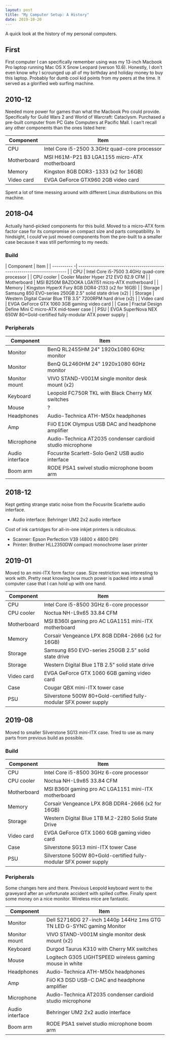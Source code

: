 ```yaml
---
layout: post
title: "My Computer Setup: A History"
date: 2019-10-20
---
```


A quick look at the history of my personal computers.

## First

First computer I can specifically remember using was my 13-inch Macbook Pro laptop running Mac OS X Snow Leopard (verson 10.6). Honestly, I don't even know why I scrounged up all of my birthday and holiday money to buy this laptop. Probably for dumb cool kid points from my peers at the time. It served as a glorified web surfing machine.

## 2010-12

Needed more power for games than what the Macbook Pro could provide. Specifically for Guild Wars 2 and World of Warcraft: Cataclysm. Purchased a pre-built computer from PC Gate Computers at Pacific Mall. I can't recall any other components than the ones listed here:

| Component   | Item                                          |
| ----------- | --------------------------------------------- |
| CPU         | Intel Core i5-2500 3.3GHz quad-core processor |
| Motherboard | MSI H61M-P21 B3 LGA1155 micro-ATX motherboard |
| Memory      | Kingston 8GB DDR3-1333 (x2 for 16GB)          |
| Video card  | EVGA GeForce GTX960 2GB video card            |

Spent a lot of time messing around with different Linux distributions on this machine.

## 2018-04

Actually hand-picked components for this build. Moved to a micro-ATX form factor case for its compromise on compact size and parts compatibility. In hindsight, I could've just moved components from the pre-built to a smaller case because it was still performing to my needs.

### Build

| Component   | Item                                                                     |
| ---------- -| ------------------------------------------------------------------------ |
| CPU         | Intel Core i5-7500 3.4GHz quad-core processor                            |
| CPU cooler  | Cooler Master Hyper 212 EVO 82.9 CFM                                     |
| Motherboard | MSI B250M BAZOOKA LGA1151 micro-ATX motherboard                          |
| Memory      | Kingston HyperX Fury 8GB DDR4-2133 (x2 for 16GB)                         |
| Storage     | Samsung 850 EVO-series 250GB 2.5" solid state drive (x2)                 |
| Storage     | Western Digital Caviar Blue 1TB 3.5" 7200RPM hard drive (x2)             |
| Video card  | EVGA GeForce GTX 1060 3GB gaming video card                              |
| Case        | Fractal Design Define Mini C micro-ATX mid-tower case                    |
| PSU         | EVGA SuperNova NEX 650W 80+Gold-certified fully-modular ATX power supply |

### Peripherals

| Component       | Item                                                       |
| --------------- | ---------------------------------------------------------- |
| Monitor         | BenQ RL2455HM 24" 1920x1080 60Hz monitor                   |
| Monitor         | BenQ GL2460HM 24" 1920x1080 60Hz monitor                   |
| Monitor mount   | VIVO STAND-V001M single monitor desk mount (x2)            |
| Keyboard        | Leopold FC750R TKL with Black Cherry MX switches           |
| Mouse           | ?                                                          |
| Headphones      | Audio-Technica ATH-M50x headphones                         |
| Amp             | FiiO E10K Olympus USB DAC and headphone amplifier          |
| Microphone      | Audio-Technica AT2035 condenser cardioid studio microphone |
| Audio interface | Focusrite Scarlett-Solo Gen2 USB audio interface           |
| Boom arm        | RODE PSA1 swivel studio microphone boom arm                |

## 2018-12

Kept getting strange static noise from the Focusrite Scarlette audio interface.

- Audio interface: Behringer UM2 2x2 audio interface

Cost of ink cartridges for all-in-one inkjet printers is ridiculous.

- Scanner: Epson Perfection V39 (4800 x 4800 DPI)  
- Printer: Brother HLL2350DW compact monochrome laser printer

## 2019-01

Moved to an mini-ITX form factor case. Size restriction was interesting to work with. Pretty neat knowing how much power is packed into a small computer case that I can hold up with one hand.

| Component   | Item                                                              |
| ----------- | ----------------------------------------------------------------- |
| CPU         | Intel Core i5-8500 3GHz 6-core processor                          |
| CPU cooler  | Noctua NH-L9x65 33.84 CFM                                         |
| Motherboard | MSI B360I gaming pro AC LGA1151 mini-ITX motherboard              |
| Memory      | Corsair Vengeance LPX 8GB DDR4-2666 (x2 for 16GB)                 |
| Storage     | Samsung 850 EVO-series 250GB 2.5" solid state drive               |
| Storage     | Western Digital Blue 1TB 2.5" solid state drive                   |
| Video card  | EVGA GeForce GTX 1060 6GB gaming video card                       |
| Case        | Cougar QBX mini-ITX tower case                                    |
| PSU         | Silverstone 500W 80+Gold-certified fully-modular SFX power supply |


## 2019-08

Moved to smaller Silverstone SG13 mini-ITX case. Tried to use as many parts from previous build as possible.

### Build

| Component   | Item                                                              |
| ----------- | ----------------------------------------------------------------- |
| CPU         | Intel Core i5-8500 3GHz 6-core processor                          |
| CPU cooler  | Noctua NH-L9x65 33.84 CFM                                         |
| Motherboard | MSI B360I gaming pro AC LGA1151 mini-ITX motherboard              |
| Memory      | Corsair Vengeance LPX 8GB DDR4-2666 (x2 for 16GB)                 |
| Storage     | Western Digital Blue 1TB M.2-2280 Solid State Drive               |
| Video card  | EVGA GeForce GTX 1060 6GB gaming video card                       |
| Case        | Silverstone SG13 mini-ITX tower Case                              |
| PSU         | Silverstone 500W 80+Gold-certified fully-modular SFX power supply |

### Peripherals

Some changes here and there. Previous Leopold keyboard went to the graveyard after an unfortunate accident with spilled coffee. Finally spent some money on a nice monitor. Wireless mice are fantastic.

| Component       | Item                                                                  |
| --------------- | --------------------------------------------------------------------- |
| Monitor         | Dell S2716DG 27-inch 1440p 144Hz 1ms GTG TN LED G-SYNC gaming Monitor |
| Monitor mount   | VIVO STAND-V001M single monitor desk mount (x2)                       |
| Keyboard        | Durgod Taurus K310 with Cherry MX switches                            |
| Mouse           | Logitech G305 LIGHTSPEED wireless gaming mouse in white               |
| Headphones      | Audio-Technica ATH-M50x headphones                                    |
| Amp             | FiiO K3 DSD USB-C DAC and headphone amplifier                         |
| Microphone      | Audio-Technica AT2035 condenser cardioid studio microphone            |
| Audio interface | Behringer UM2 2x2 audio interface                                     |
| Boom arm        | RODE PSA1 swivel studio microphone boom arm                           |
